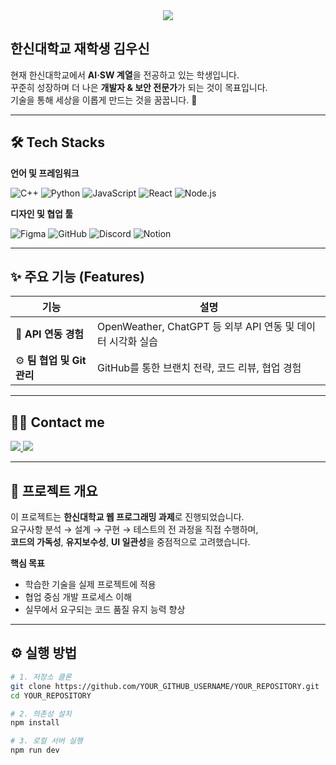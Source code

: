 <div align="center">
    <img src="https://capsule-render.vercel.app/api?type=wave&color=gradient&height=180&text=김우신의%20개발%20스페이스🌟&animation=fadeIn&fontColor=000000&fontSize=50" />
</div>

## 한신대학교 재학생 김우신  

현재 한신대학교에서 **AI·SW 계열**을 전공하고 있는 학생입니다.  
꾸준히 성장하며 더 나은 **개발자 & 보안 전문가**가 되는 것이 목표입니다.  
기술을 통해 세상을 이롭게 만드는 것을 꿈꿉니다. 🚀  

---

## 🛠️ Tech Stacks

**언어 및 프레임워크**
  
![C++](https://img.shields.io/badge/C++-00599C?style=plastic&logo=C%2B%2B&logoColor=white)
![Python](https://img.shields.io/badge/Python-3776AB?style=plastic&logo=Python&logoColor=white)
![JavaScript](https://img.shields.io/badge/JavaScript-F7DF1E?style=plastic&logo=JavaScript&logoColor=black)
![React](https://img.shields.io/badge/React-61DAFB?style=plastic&logo=React&logoColor=black)
![Node.js](https://img.shields.io/badge/Node.js-339933?style=plastic&logo=Node.js&logoColor=white)

**디자인 및 협업 툴**

![Figma](https://img.shields.io/badge/Figma-F24E1E?style=plastic&logo=Figma&logoColor=white)
![GitHub](https://img.shields.io/badge/GitHub-181717?style=plastic&logo=GitHub&logoColor=white)
![Discord](https://img.shields.io/badge/Discord-5865F2?style=plastic&logo=Discord&logoColor=white)
![Notion](https://img.shields.io/badge/Notion-000000?style=plastic&logo=Notion&logoColor=white)

---

## ✨ 주요 기능 (Features)

| 기능 | 설명 |
|------|------|
| 🧩 **API 연동 경험** | OpenWeather, ChatGPT 등 외부 API 연동 및 데이터 시각화 실습 |
| ⚙️ **팀 협업 및 Git 관리** | GitHub를 통한 브랜치 전략, 코드 리뷰, 협업 경험 |
---

## 🧑‍💻 Contact me

<a href="https://instagram.com/woosin0218">
<img src="https://img.shields.io/badge/Instagram-E4405F?style=plastic&logo=Instagram&logoColor=white">
</a>
<a href="mailto:mkpark7165@gmail.com">
<img src="https://img.shields.io/badge/Gmail-EA4335?style=plastic&logo=Gmail&logoColor=white">
</a>

---


## 📘 프로젝트 개요

이 프로젝트는 **한신대학교 웹 프로그래밍 과제**로 진행되었습니다.  
요구사항 분석 → 설계 → 구현 → 테스트의 전 과정을 직접 수행하며,  
**코드의 가독성**, **유지보수성**, **UI 일관성**을 중점적으로 고려했습니다.  

**핵심 목표**
- 학습한 기술을 실제 프로젝트에 적용
- 협업 중심 개발 프로세스 이해
- 실무에서 요구되는 코드 품질 유지 능력 향상

---

## ⚙️ 실행 방법

```bash
# 1. 저장소 클론
git clone https://github.com/YOUR_GITHUB_USERNAME/YOUR_REPOSITORY.git
cd YOUR_REPOSITORY

# 2. 의존성 설치
npm install

# 3. 로컬 서버 실행
npm run dev
